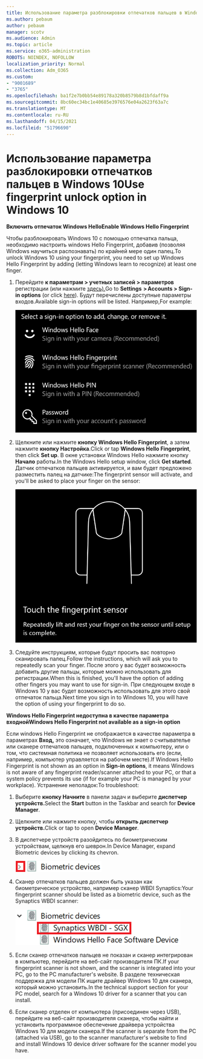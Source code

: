 ```yaml
---
title: Использование параметра разблокировки отпечатков пальцев в Windows 10
ms.author: pebaum
author: pebaum
manager: scotv
ms.audience: Admin
ms.topic: article
ms.service: o365-administration
ROBOTS: NOINDEX, NOFOLLOW
localization_priority: Normal
ms.collection: Adm_O365
ms.custom:
- "9001689"
- "3765"
ms.openlocfilehash: ba1f2e7b0bb54e89178a320b8579b8d1bfdaff9a
ms.sourcegitcommit: 8bc60ec34bc1e40685e3976576e04a2623f63a7c
ms.translationtype: MT
ms.contentlocale: ru-RU
ms.lasthandoff: 04/15/2021
ms.locfileid: "51796690"
---
```

# <a name="use-fingerprint-unlock-option-in-windows-10"></a><span data-ttu-id="51655-102">Использование параметра разблокировки отпечатков пальцев в Windows 10</span><span class="sxs-lookup"><span data-stu-id="51655-102">Use fingerprint unlock option in Windows 10</span></span>

<span data-ttu-id="51655-103">**Включить отпечаток Windows Hello**</span><span class="sxs-lookup"><span data-stu-id="51655-103">**Enable Windows Hello Fingerprint**</span></span>

<span data-ttu-id="51655-104">Чтобы разблокировать Windows 10 с помощью отпечатка пальца, необходимо настроить windows Hello Fingerprint, добавив (позволяя Windows научиться распознавать) по крайней мере один палец.</span><span class="sxs-lookup"><span data-stu-id="51655-104">To unlock Windows 10 using your fingerprint, you need to set up Windows Hello Fingerprint by adding (letting Windows learn to recognize) at least one finger.</span></span> 

1. <span data-ttu-id="51655-105">Перейдите **к параметрам > учетных записей > параметров** регистрации (или нажмите [здесь).](ms-settings:signinoptions?activationSource=GetHelp)</span><span class="sxs-lookup"><span data-stu-id="51655-105">Go to **Settings  > Accounts > Sign-in options** (or click [here](ms-settings:signinoptions?activationSource=GetHelp)).</span></span> <span data-ttu-id="51655-106">Будут перечислены доступные параметры входов.</span><span class="sxs-lookup"><span data-stu-id="51655-106">Available sign-in options will be listed.</span></span> <span data-ttu-id="51655-107">Например,</span><span class="sxs-lookup"><span data-stu-id="51655-107">For example:</span></span>

    ![Параметры входов.](media/sign-in-options.png)

2. <span data-ttu-id="51655-109">Щелкните или нажмите **кнопку Windows Hello Fingerprint**, а затем нажмите **кнопку Настройка**.</span><span class="sxs-lookup"><span data-stu-id="51655-109">Click or tap **Windows Hello Fingerprint**, then click **Set up**.</span></span> <span data-ttu-id="51655-110">В окне установки Windows Hello нажмите кнопку **Начало** работы.</span><span class="sxs-lookup"><span data-stu-id="51655-110">In the Windows Hello setup window, click **Get started**.</span></span> <span data-ttu-id="51655-111">Датчик отпечатков пальцев активируется, и вам будет предложено разместить палец на датчике:</span><span class="sxs-lookup"><span data-stu-id="51655-111">The fingerprint sensor will activate, and you'll be asked to place your finger on the sensor:</span></span>

   ![Датчик отпечатков пальцев.](media/fingerprint-sensor.png)

3. <span data-ttu-id="51655-113">Следуйте инструкциям, которые будут просить вас повторно сканировать палец.</span><span class="sxs-lookup"><span data-stu-id="51655-113">Follow the instructions, which will ask you to repeatedly scan your finger.</span></span> <span data-ttu-id="51655-114">После этого у вас будет возможность добавить другие пальцы, которые можно использовать для регистрации.</span><span class="sxs-lookup"><span data-stu-id="51655-114">When this is finished, you'll have the option of adding other fingers you may want to use for sign-in.</span></span> <span data-ttu-id="51655-115">При следующем входе в Windows 10 у вас будет возможность использовать для этого свой отпечаток пальца.</span><span class="sxs-lookup"><span data-stu-id="51655-115">Next time you sign in to Windows 10, you will have the option of using your fingerprint to do so.</span></span>

<span data-ttu-id="51655-116">**Windows Hello Fingerprint недоступна в качестве параметра входной**</span><span class="sxs-lookup"><span data-stu-id="51655-116">**Windows Hello Fingerprint not available as a sign-in option**</span></span>

<span data-ttu-id="51655-117">Если windows Hello Fingerprint не отображается в качестве параметра в параметрах **Вход,** это означает, что Windows не знает о считывателье или сканере отпечатков пальцев, подключенных к компьютеру, или о том, что системная политика не позволяет использовать его (если, например, компьютер управляется на рабочем месте).</span><span class="sxs-lookup"><span data-stu-id="51655-117">If Windows Hello Fingerprint is not shown as an option in **Sign-in options**, it means Windows is not aware of any fingerprint reader/scanner attached to your PC, or that a system policy prevents its use (if for example your PC is managed by your workplace).</span></span> <span data-ttu-id="51655-118">Устранение неполадок:</span><span class="sxs-lookup"><span data-stu-id="51655-118">To troubleshoot:</span></span> 

1. <span data-ttu-id="51655-119">Выберите **кнопку Начните** в панели задач и выберите **диспетчер устройств.**</span><span class="sxs-lookup"><span data-stu-id="51655-119">Select the **Start** button in the Taskbar and search for **Device Manager**.</span></span>

2. <span data-ttu-id="51655-120">Щелкните или нажмите кнопку, чтобы **открыть диспетчер устройств.**</span><span class="sxs-lookup"><span data-stu-id="51655-120">Click or tap to open **Device Manager**.</span></span>

3. <span data-ttu-id="51655-121">В диспетчере устройств разойдитесь по биометрическим устройствам, щелкнув его шеврон.</span><span class="sxs-lookup"><span data-stu-id="51655-121">In Device Manager, expand Biometric devices by clicking its chevron.</span></span>

   ![Биометрические устройства.](media/biometric-devices.png)

4. <span data-ttu-id="51655-123">Сканер отпечатков пальцев должен быть указан как биометрическое устройство, например сканер WBDI Synaptics:</span><span class="sxs-lookup"><span data-stu-id="51655-123">Your fingerprint scanner should be listed as a biometric device, such as the Synaptics WBDI scanner:</span></span>

   ![Биометрические устройства.](media/biometric-devices-expanded.png)

5. <span data-ttu-id="51655-125">Если сканер отпечатков пальцев не показан и сканер интегрирован в компьютер, перейдите на веб-сайт производителя ПК.</span><span class="sxs-lookup"><span data-stu-id="51655-125">If your fingerprint scanner is not shown, and the scanner is integrated into your PC, go to the PC manufacturer's website.</span></span> <span data-ttu-id="51655-126">В разделе техническая поддержка для модели ПК ищите драйвер Windows 10 для сканера, который можно установить.</span><span class="sxs-lookup"><span data-stu-id="51655-126">In the technical support section for your PC model, search for a Windows 10 driver for a scanner that you can install.</span></span>

6. <span data-ttu-id="51655-127">Если сканер отделен от компьютера (присоединен через USB), перейдите на веб-сайт производителя сканера, чтобы найти и установить программное обеспечение драйвера устройства Windows 10 для модели сканера.</span><span class="sxs-lookup"><span data-stu-id="51655-127">If the scanner is separate from the PC (attached via USB), go to the scanner manufacturer's website to find and install Windows 10 device driver software for the scanner model you have.</span></span>
